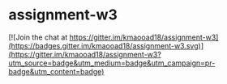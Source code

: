 # assignment-w3

[![Join the chat at https://gitter.im/kmaooad18/assignment-w3](https://badges.gitter.im/kmaooad18/assignment-w3.svg)](https://gitter.im/kmaooad18/assignment-w3?utm_source=badge&utm_medium=badge&utm_campaign=pr-badge&utm_content=badge)